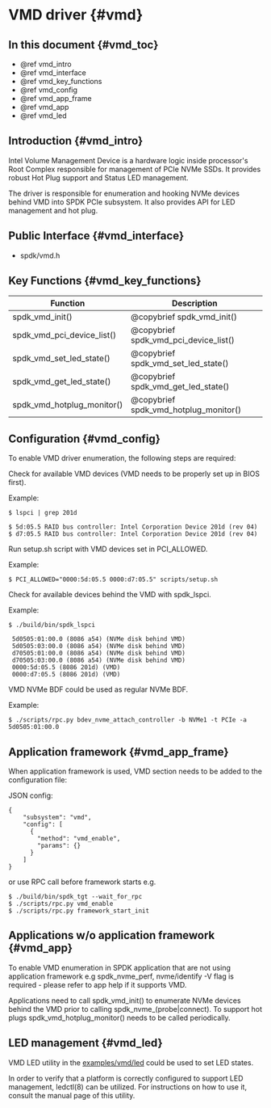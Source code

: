 # VMD driver {#vmd}

## In this document {#vmd_toc}

* @ref vmd_intro
* @ref vmd_interface
* @ref vmd_key_functions
* @ref vmd_config
* @ref vmd_app_frame
* @ref vmd_app
* @ref vmd_led

## Introduction {#vmd_intro}

Intel Volume Management Device is a hardware logic inside processor's Root Complex
responsible for management of PCIe NVMe SSDs. It provides robust Hot Plug support
and Status LED management.

The driver is responsible for enumeration and hooking NVMe devices behind VMD
into SPDK PCIe subsystem. It also provides API for LED management and hot plug.

## Public Interface {#vmd_interface}

- spdk/vmd.h

## Key Functions {#vmd_key_functions}

Function                                | Description
--------------------------------------- | -----------
spdk_vmd_init()                         | @copybrief spdk_vmd_init()
spdk_vmd_pci_device_list()              | @copybrief spdk_vmd_pci_device_list()
spdk_vmd_set_led_state()                | @copybrief spdk_vmd_set_led_state()
spdk_vmd_get_led_state()                | @copybrief spdk_vmd_get_led_state()
spdk_vmd_hotplug_monitor()              | @copybrief spdk_vmd_hotplug_monitor()

## Configuration {#vmd_config}

To enable VMD driver enumeration, the following steps are required:

Check for available VMD devices (VMD needs to be properly set up in BIOS first).

Example:
```
$ lspci | grep 201d

$ 5d:05.5 RAID bus controller: Intel Corporation Device 201d (rev 04)
$ d7:05.5 RAID bus controller: Intel Corporation Device 201d (rev 04)
```

Run setup.sh script with VMD devices set in PCI_ALLOWED.

Example:
```
$ PCI_ALLOWED="0000:5d:05.5 0000:d7:05.5" scripts/setup.sh
```

Check for available devices behind the VMD with spdk_lspci.

Example:
```
$ ./build/bin/spdk_lspci

 5d0505:01:00.0 (8086 a54) (NVMe disk behind VMD)
 5d0505:03:00.0 (8086 a54) (NVMe disk behind VMD)
 d70505:01:00.0 (8086 a54) (NVMe disk behind VMD)
 d70505:03:00.0 (8086 a54) (NVMe disk behind VMD)
 0000:5d:05.5 (8086 201d) (VMD)
 0000:d7:05.5 (8086 201d) (VMD)
```

VMD NVMe BDF could be used as regular NVMe BDF.

Example:
```
$ ./scripts/rpc.py bdev_nvme_attach_controller -b NVMe1 -t PCIe -a 5d0505:01:00.0
```

## Application framework {#vmd_app_frame}

When application framework is used, VMD section needs to be added to the configuration file:

JSON config:
```
{
    "subsystem": "vmd",
    "config": [
      {
        "method": "vmd_enable",
        "params": {}
      }
    ]
}
```

or use RPC call before framework starts e.g.
```
$ ./build/bin/spdk_tgt --wait_for_rpc
$ ./scripts/rpc.py vmd_enable
$ ./scripts/rpc.py framework_start_init
```
## Applications w/o application framework {#vmd_app}

To enable VMD enumeration in SPDK application that are not using application framework
e.g spdk_nvme_perf, nvme/identify -V flag is required - please refer to app help if it supports VMD.

Applications need to call spdk_vmd_init() to enumerate NVMe devices behind the VMD prior to calling
spdk_nvme_(probe|connect).
To support hot plugs spdk_vmd_hotplug_monitor() needs to be called periodically.

## LED management {#vmd_led}

VMD LED utility in the [examples/vmd/led](https://github.com/spdk/spdk/tree/master/examples/vmd/led)
could be used to set LED states.

In order to verify that a platform is correctly configured to support LED management, ledctl(8) can
be utilized.  For instructions on how to use it, consult the manual page of this utility.

